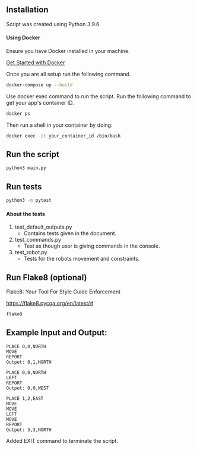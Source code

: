 Installation
------------
Script was created using Python 3.9.6

#### Using Docker
Ensure you have Docker installed in your machine.

[Get Started with Docker](https://www.docker.com/get-started/)

Once you are all setup run the following command.

```bash
docker-compose up --build
```

Use docker exec command to run the script. Run the following command to get your app's container ID.

```bash
docker ps
```

Then run a shell in your container by doing:
```bash
docker exec -it your_container_id /bin/bash
```

Run the script
--------------

```bash
python3 main.py
```


Run tests
---------

```bash
python3 -m pytest
```

#### About the tests

1. test_default_outputs.py
    * Contains tests given in the document.
2. test_commands.py
    * Test as though user is giving commands in the console.
3. test_robot.py
    * Tests for the robots movement and constraints.


Run Flake8 (optional)
---------------------

Flake8: Your Tool For Style Guide Enforcement

https://flake8.pycqa.org/en/latest/#

```bash
flake8
```

Example Input and Output:
-------------------------

```
PLACE 0,0,NORTH
MOVE
REPORT
Output: 0,1,NORTH
```


```
PLACE 0,0,NORTH
LEFT
REPORT
Output: 0,0,WEST
```


```
PLACE 1,2,EAST
MOVE
MOVE
LEFT
MOVE
REPORT
Output: 3,3,NORTH
```

Added EXIT command to terminate the script.
